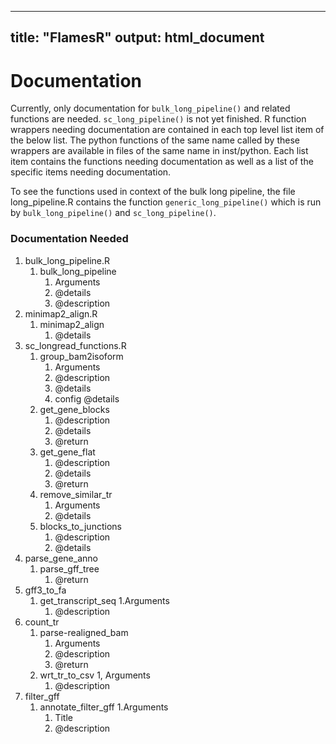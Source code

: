 
---
title: "FlamesR"
output: html_document
---

# Documentation
Currently, only documentation for ```bulk_long_pipeline()``` and related functions
are needed. ```sc_long_pipeline()``` is not yet finished.
R function wrappers needing documentation are contained in each top level
list item of the below list. The python functions of the same name called by 
these wrappers are available in files of the same name in inst/python. 
Each list item contains the functions needing documentation as well as a list 
of the specific items needing documentation.

To see the functions used in context of the bulk long pipeline, the file 
long_pipeline.R contains the function ```generic_long_pipeline()``` which is
run by ```bulk_long_pipeline()``` and ```sc_long_pipeline()```.

### Documentation Needed
1. bulk_long_pipeline.R
    1. bulk_long_pipeline
        1. Arguments
        1. @details
        1. @description
1. minimap2_align.R
    1. minimap2_align
        1. @details
1. sc_longread_functions.R
    1. group_bam2isoform
        1. Arguments
        1. @description
        1. @details
        1. config @details
    1. get_gene_blocks
        1. @description
        1. @details
        1. @return
    1. get_gene_flat
        1. @description
        1. @details
        1. @return 
    1. remove_similar_tr
        1. Arguments
        1. @details
    1. blocks_to_junctions
        1. @description
        1. @details
1. parse_gene_anno
    1. parse_gff_tree
        1. @return
1. gff3_to_fa
    1. get_transcript_seq
        1.Arguments
        1. @description
1. count_tr
    1. parse-realigned_bam
        1. Arguments
        1. @description
        1. @return
    1. wrt_tr_to_csv
        1, Arguments
        1. @description
1. filter_gff
    1. annotate_filter_gff
        1.Arguments
        1. Title
        1. @description
